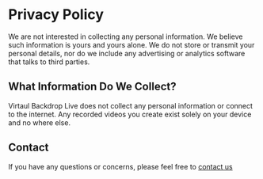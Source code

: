 # Privacy Policy

We are not interested in collecting any personal information. We believe such information is yours and yours alone. We do not store or transmit your personal details, nor do we include any advertising or analytics software that talks to third parties.

## What Information Do We Collect?
Virtaul Backdrop Live does not collect any personal information or connect to the internet. Any recorded videos you create exist solely on your device and no where else.

## Contact
If you have any questions or concerns, please feel free to [contact us](contact@virtualbackdrop.live)
